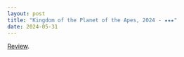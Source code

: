 ```yaml
---
layout: post
title: "Kingdom of the Planet of the Apes, 2024 - ★★★"
date: 2024-05-31
---
```


[Review](https://letterboxd.com/pavlesap/film/kingdom-of-the-planet-of-the-apes/).
